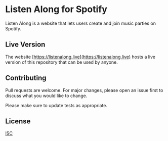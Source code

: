# Listen Along for Spotify

Listen Along is a website that lets users create and join music parties on Spotify.

## Live Version

The website [https://listenalong.live](https://listenalong.live) hosts a live version of this repository that can be used by anyone.

## Contributing
Pull requests are welcome. For major changes, please open an issue first to discuss what you would like to change.

Please make sure to update tests as appropriate.

## License
[ISC](https://choosealicense.com/licenses/isc/)
